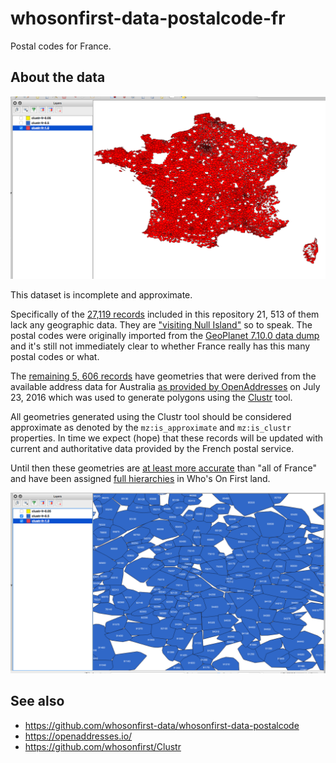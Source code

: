# whosonfirst-data-postalcode-fr

Postal codes for France.

## About the data

![clustr](images/fr-oa-clustr.png)

This dataset is incomplete and approximate.

Specifically of the [27,119 records](data) included in this repository 21, 513 of them lack any geographic data. They are ["visiting Null Island"](https://whosonfirst.mapzen.com/spelunker/nullisland/?iso=fr) so to speak. The postal codes were originally imported from the [GeoPlanet 7.10.0 data dump](https://archive.org/details/geoplanet_data_7.10.0.zip) and it's still not immediately clear to whether France really has this many postal codes or what.

The [remaining 5, 606 records](https://whosonfirst.mapzen.com/spelunker/placetypes/postalcode/?iso=fr&exclude=nullisland) have geometries that were derived from the available address data for Australia [as provided by OpenAddresses](https://results.openaddresses.io/) on July 23, 2016 which was used to generate polygons using the [Clustr](https://github.com/whosonfirst/Clustr) tool.

All geometries generated using the Clustr tool should be considered approximate as denoted by the `mz:is_approximate` and `mz:is_clustr` properties. In time we expect (hope) that these records will be updated with current and authoritative data provided by the French postal service.

Until then these geometries are [at least more accurate]() than "all of France" and have been assigned [full hierarchies](https://whosonfirst.mapzen.com/spelunker/id//descendants/?exclude=nullisland&placetype=postalcode) in Who's On First land.

![clustr](images/fr-oa-clustr-detail.png)

## See also

* https://github.com/whosonfirst-data/whosonfirst-data-postalcode
* https://openaddresses.io/
* https://github.com/whosonfirst/Clustr